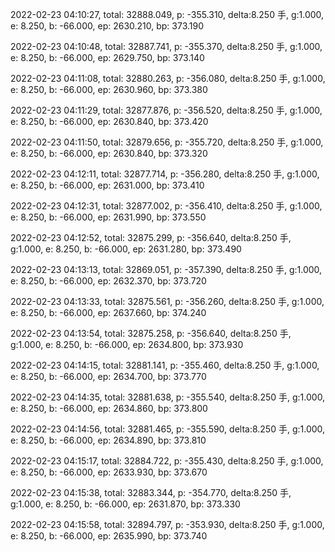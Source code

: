 2022-02-23 04:10:27, total: 32888.049, p: -355.310, delta:8.250 手, g:1.000, e: 8.250, b: -66.000, ep: 2630.210, bp: 373.190

2022-02-23 04:10:48, total: 32887.741, p: -355.370, delta:8.250 手, g:1.000, e: 8.250, b: -66.000, ep: 2629.750, bp: 373.140

2022-02-23 04:11:08, total: 32880.263, p: -356.080, delta:8.250 手, g:1.000, e: 8.250, b: -66.000, ep: 2630.960, bp: 373.380

2022-02-23 04:11:29, total: 32877.876, p: -356.520, delta:8.250 手, g:1.000, e: 8.250, b: -66.000, ep: 2630.840, bp: 373.420

2022-02-23 04:11:50, total: 32879.656, p: -355.720, delta:8.250 手, g:1.000, e: 8.250, b: -66.000, ep: 2630.840, bp: 373.320

2022-02-23 04:12:11, total: 32877.714, p: -356.280, delta:8.250 手, g:1.000, e: 8.250, b: -66.000, ep: 2631.000, bp: 373.410

2022-02-23 04:12:31, total: 32877.002, p: -356.410, delta:8.250 手, g:1.000, e: 8.250, b: -66.000, ep: 2631.990, bp: 373.550

2022-02-23 04:12:52, total: 32875.299, p: -356.640, delta:8.250 手, g:1.000, e: 8.250, b: -66.000, ep: 2631.280, bp: 373.490

2022-02-23 04:13:13, total: 32869.051, p: -357.390, delta:8.250 手, g:1.000, e: 8.250, b: -66.000, ep: 2632.370, bp: 373.720

2022-02-23 04:13:33, total: 32875.561, p: -356.260, delta:8.250 手, g:1.000, e: 8.250, b: -66.000, ep: 2637.660, bp: 374.240

2022-02-23 04:13:54, total: 32875.258, p: -356.640, delta:8.250 手, g:1.000, e: 8.250, b: -66.000, ep: 2634.800, bp: 373.930

2022-02-23 04:14:15, total: 32881.141, p: -355.460, delta:8.250 手, g:1.000, e: 8.250, b: -66.000, ep: 2634.700, bp: 373.770

2022-02-23 04:14:35, total: 32881.638, p: -355.540, delta:8.250 手, g:1.000, e: 8.250, b: -66.000, ep: 2634.860, bp: 373.800

2022-02-23 04:14:56, total: 32881.465, p: -355.590, delta:8.250 手, g:1.000, e: 8.250, b: -66.000, ep: 2634.890, bp: 373.810

2022-02-23 04:15:17, total: 32884.722, p: -355.430, delta:8.250 手, g:1.000, e: 8.250, b: -66.000, ep: 2633.930, bp: 373.670

2022-02-23 04:15:38, total: 32883.344, p: -354.770, delta:8.250 手, g:1.000, e: 8.250, b: -66.000, ep: 2631.870, bp: 373.330

2022-02-23 04:15:58, total: 32894.797, p: -353.930, delta:8.250 手, g:1.000, e: 8.250, b: -66.000, ep: 2635.990, bp: 373.740
